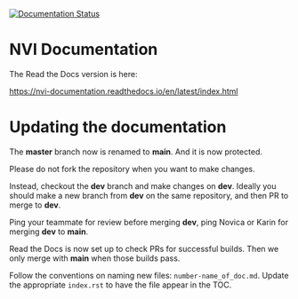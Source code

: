 <!-- badges: start -->

[![Documentation Status](https://readthedocs.org/projects/nvi-documentation/badge/?version=latest)](https://nvi-documentation.readthedocs.io/en/latest/?badge=latest)

<!-- badges: end -->

# NVI Documentation

The Read the Docs version is here:

https://nvi-documentation.readthedocs.io/en/latest/index.html

# Updating the documentation

The **master** branch now is renamed to **main**. And it is now protected. 

Please do not fork the repository when you want to make changes. 

Instead, checkout the **dev** branch and make changes on **dev**. Ideally you should make a new branch from **dev** on the same repository, and then PR to merge to **dev**.

Ping your teammate for review before merging **dev**, ping Novica or Karin for merging **dev** to **main**.

Read the Docs is now set up to check PRs for successful builds. Then we only merge with **main** when those builds pass.

Follow the conventions on naming new files: `number-name_of_doc.md`. Update the appropriate `index.rst` to have the file appear in the TOC.
